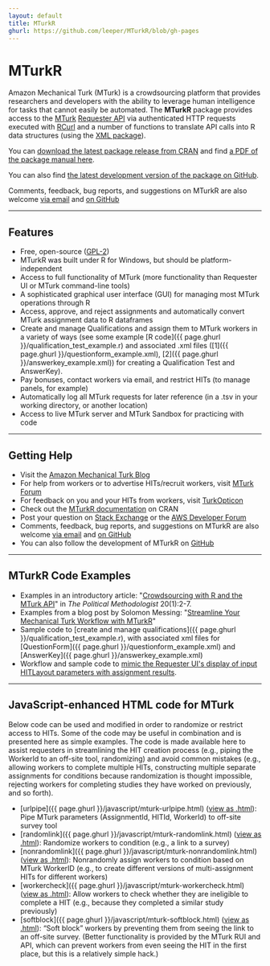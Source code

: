 ```yaml
---
layout: default
title: MTurkR
ghurl: https://github.com/leeper/MTurkR/blob/gh-pages
---
```


# MTurkR #

Amazon Mechanical Turk (MTurk) is a crowdsourcing platform that provides researchers and developers with the ability to leverage human intelligence for tasks that cannot easily be automated. The **MTurkR** package provides access to the [MTurk](https://requester.mturk.com/) [Requester API](http://docs.aws.amazon.com/AWSMechTurk/latest/AWSMturkAPI/Welcome.html) via authenticated HTTP requests executed with [RCurl](http://cran.r-project.org/web/packages/RCurl/index.html) and a number of functions to translate API calls into R data structures (using the [XML package](http://cran.r-project.org/web/packages/XML/index.html)).

You can [download the latest package release from CRAN](http://cran.r-project.org/web/packages/MTurkR/index.html) and find [a PDF of the package manual here](http://cran.r-project.org/web/packages/MTurkR/MTurkR.pdf).

You can also find [the latest development version of the package on GitHub](https://github.com/leeper/MTurkR).

Comments, feedback, bug reports, and suggestions on MTurkR are also welcome [via email](mailto:thosjleeper@gmail.com?subject=MTurkR) and [on GitHub](https://github.com/leeper/MTurkR/issues)

---
## Features ##

* Free, open-source ([GPL-2](http://www.gnu.org/licenses/gpl-2.0.html))
* MTurkR was built under R for Windows, but should be platform-independent
* Access to full functionality of MTurk (more functionality than Requester UI or MTurk command-line tools)
* A sophisticated graphical user interface (GUI) for managing most MTurk operations through R
* Access, approve, and reject assignments and automatically convert MTurk assignment data to R dataframes
* Create and manage Qualifications and assign them to MTurk workers in a variety of ways (see some example [R code]({{ page.ghurl }}/qualification_test_example.r) and associated .xml files ([1]({{ page.ghurl }}/questionform_example.xml), [2]({{ page.ghurl }}/answerkey_example.xml)) for creating a Qualification Test and AnswerKey).
* Pay bonuses, contact workers via email, and restrict HITs (to manage panels, for example)
* Automatically log all MTurk requests for later reference (in a .tsv in your working directory, or another location)
* Access to live MTurk server and MTurk Sandbox for practicing with code

---
## Getting Help ##

* Visit the [Amazon Mechanical Turk Blog](http://mechanicalturk.typepad.com/)
* For help from workers or to advertise HITs/recruit workers, visit [MTurk Forum](http://mturkforum.com/)
* For feedback on you and your HITs from workers, visit [TurkOpticon](http://turkopticon.differenceengines.com/)
* Check out the [MTurkR documentation](http://cran.r-project.org/web/packages/MTurkR/MTurkR.pdf) on CRAN
* Post your question on [Stack Exchange](http://stackoverflow.com/questions/tagged/mechanicalturk+r) or the [AWS Developer Forum](https://forums.aws.amazon.com/forum.jspa?forumID=11)
* Comments, feedback, bug reports, and suggestions on MTurkR are also welcome [via email](mailto:thosjleeper@gmail.com?subject=MTurkR) and [on GitHub](https://github.com/leeper/MTurkR/issues)
* You can also follow the development of MTurkR on [GitHub](https://github.com/leeper/MTurkR)

---
## MTurkR Code Examples ##

* Examples in an introductory article: "[Crowdsourcing with R and the MTurk API](http://polmeth.wustl.edu/methodologist/tpm_v20_n2.pdf)" in *The Political Methodologist* 20(1):2-7.
* Examples from a blog post by Solomon Messing: "[Streamline Your Mechanical Turk Workflow with MTurkR](http://solomonmessing.wordpress.com/2013/06/24/streamline-your-mechanical-turk-workflow-with-mturkr/)"
* Sample code to [create and manage qualifications]({{ page.ghurl }}/qualification_test_example.r), with associated xml files for [QuestionForm]({{ page.ghurl }}/questionform_example.xml) and [AnswerKey]({{ page.ghurl }}/answerkey_example.xml)
* Workflow and sample code to [mimic the Requester UI's display of input HITLayout parameters with assignment results](/batchinputs).

---
## JavaScript-enhanced HTML code for MTurk ##

Below code can be used and modified in order to randomize or restrict access to HITs. Some of the code may be useful in combination and is presented here as simple examples. The code is made available here to assist requesters in streamlining the HIT creation process (e.g., piping the WorkerId to an off-site tool, randomizing) and avoid common mistakes (e.g., allowing workers to complete multiple HITs, constructing multiple separate assignments for conditions because randomization is thought impossible, rejecting workers for completing studies they have worked on previously, and so forth).

* [urlpipe]({{ page.ghurl }}/javascript/mturk-urlpipe.html) ([view as .html](javascript/mturk-urlpipe.html)): Pipe MTurk parameters (AssignmentId, HITId, WorkerId) to off-site survey tool
* [randomlink]({{ page.ghurl }}/javascript/mturk-randomlink.html) ([view as .html](javascript/mturk-randomlink.html)): Randomize workers to condition (e.g., a link to a survey)
* [nonrandomlink]({{ page.ghurl }}/javascript/mturk-nonrandomlink.html) ([view as .html](javascript/mturk-nonrandomlink.html)): Nonrandomly assign workers to condition based on MTurk WorkerID (e.g., to create different versions of multi-assignment HITs for different workers)
* [workercheck]({{ page.ghurl }}/javascript/mturk-workercheck.html) ([view as .html](javascript/mturk-workercheck.html)): Allow workers to check whether they are ineligible to complete a HIT (e.g., because they completed a similar study previously)
* [softblock]({{ page.ghurl }}/javascript/mturk-softblock.html) ([view as .html](javascript/mturk-softblock.html)): &ldquo;Soft block&rdquo; workers by preventing them from seeing the link to an off-site survey. (Better functionality is provided by the MTurk RUI and API, which can prevent workers from even seeing the HIT in the first place, but this is a relatively simple hack.)
